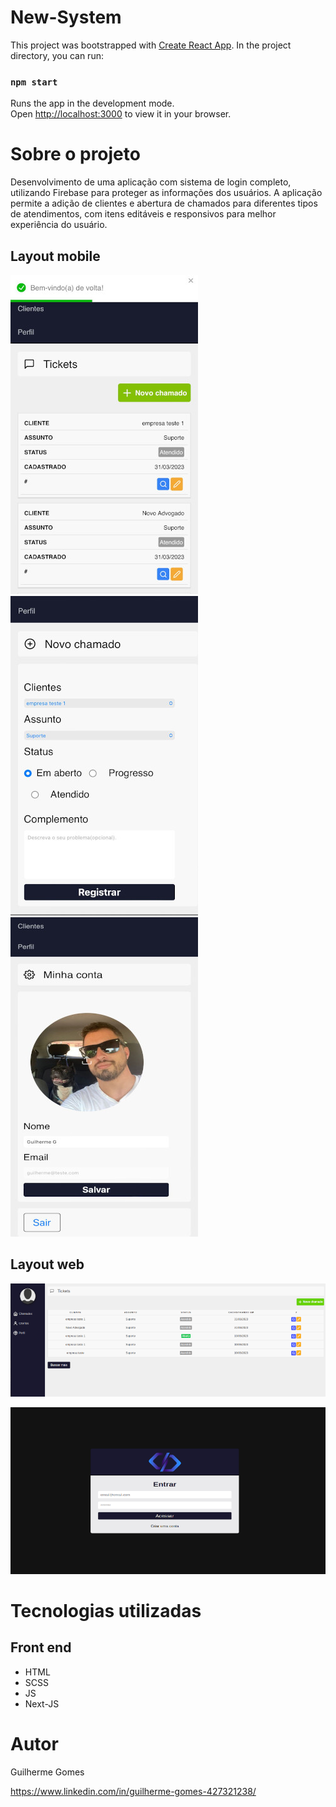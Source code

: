 # New-System 
This project was bootstrapped with [Create React App](https://github.com/facebook/create-react-app).
In the project directory, you can run:
### `npm start`
Runs the app in the development mode.\
Open [http://localhost:3000](http://localhost:3000) to view it in your browser.

# Sobre o projeto
 Desenvolvimento de uma aplicação com sistema de login completo, utilizando Firebase para proteger as informações dos usuários. A aplicação permite a adição de clientes e abertura de chamados para diferentes tipos de atendimentos, com itens editáveis e responsivos para melhor experiência do usuário.

## Layout mobile
![Mobile 1](public/mobile1.jpeg) ![Mobile 2](public/mobile2.jpeg) ![Mobile 3](public/mobile3.jpeg)

## Layout web
![Web 1](public/homewe.png)

![Web 2](public/loginweb.png)


# Tecnologias utilizadas

## Front end
- HTML 
- SCSS 
- JS 
- Next-JS


# Autor

Guilherme Gomes

https://www.linkedin.com/in/guilherme-gomes-427321238/
